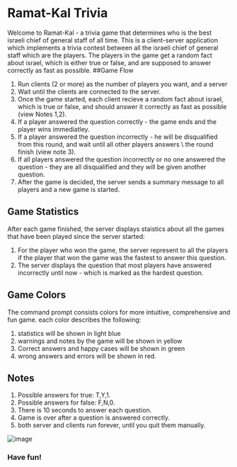 # Ramat-Kal Trivia
Welcome to Ramat-Kal - a trivia game that determines who is the best israeli chief of general staff of all time.
This is a client-server application which implements a trivia contest between all the israeli chief of general staff which are the players.
The players in the game get a random fact about israel, which is either true or false, and are supposed to answer correctly as fast as possible.
##Game Flow
1. Run clients (2 or more) as the number of players you want, and a server
2. Wait until the clients are connected to the server.
3. Once the game started, each client recieve a random fact about israel, which is true or false, and should answer it correctly as fast as possible (view Notes 1,2).
4. If a player answered the question correctly - the game ends and the player wins immediatley.
5. If a player answered the question incorrectly - he will be disqualified from this round, and wait until all other players answers \ the round finish (view note 3).
6. If all players answered the question incorrectly or no one answered the question - they are all disqualified and they will be given another question.
7. After the game is decided, the server sends a summary message to all players and a new game is started.

## Game Statistics
After each game finished, the server displays staistics about all the games that have been played since the server started:
1. For the player who won the game, the server represent to all the players if the player that won the game was the fastest to answer this question.
2. The server displays the question that most players have answered incorrectly until now - which is marked as the hardest question.

## Game Colors
The command prompt consists colors for more intuitive, comprehensive and fun game. each color describes the following:
1. statistics will be shown in light blue
2. warnings and notes by the game will be shown in yellow
3. Correct answers and happy cases will be shown in green
4. wrong answers and errors will be shown in red.

## Notes
1. Possible answers for true: T,Y,1.
2. Possible answers for false: F,N,0.
3. There is 10 seconds to answer each question.
4. Game is over after a question is answered correctly.
5. both server and clients run forever, until you quit them manually.

![image](https://github.com/assayagt/TriviaProject/assets/104003703/8d144326-49bb-4a05-8411-7378a9c0c890)


### Have fun!
